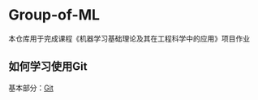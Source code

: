 # Group-of-ML

本仓库用于完成课程《机器学习基础理论及其在工程科学中的应用》项目作业





## 如何学习使用Git

基本部分：[Git](.\preparation\Git.md)







